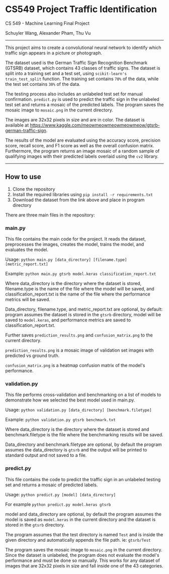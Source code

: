 # CS549 Project Traffic Identification

CS 549 - Machine Learning Final Project

Schuyler Wang, Alexander Pham, Thu Vu

___
This project aims to create a convolutional neural network to identify which traffic sign appears in a picture or photograph. 

The dataset used is the German Traffic Sign Recognition Benchmark (GTSRB) dataset, which contains 43 classes of traffic signs. The dataset is split into a training set and a test set, using `scikit-learn's` `train_test_split` function. The training set contains `70%` of the data, while the test set contains `30%` of the data.

The testing process also includes an unlabeled test set for manual confirmation. `predict.py` is used to predict the traffic sign in the unlabeled test set and returns a mosaic of the predicted labels. The program saves the mosaic image to `mosaic.png` in the current directory. 

The images are 32x32 pixels in size and are in color. The dataset is available at https://www.kaggle.com/meowmeowmeowmeowmeow/gtsrb-german-traffic-sign.

The results of the model are evaluated using the accuracy score, precision score, recall score, and F1 score as well as the overall confusion matrix. Furthermore, the program returns an image mosaic of a random sample of qualifying images with their predicted labels overlaid using the `cv2` library.

___
## How to use

1. Clone the repository
2. Install the required libraries using `pip install -r requirements.txt`
3. Download the dataset from the link above and place in program directory

There are three main files in the repository:

### main.py
This file contains the main code for the project. It reads the dataset, preprocesses the images, creates the model, trains the model, and evaluates the model.

Usage: `python main.py [data_directory] [filename.type] [metric_report.txt]`

Example: `python main.py gtsrb model.keras classification_report.txt`

Where data_directory is the directory where the dataset is stored, filename.type is the name of the file where the model will be saved, and classification_report.txt is the name of the file where the performance metrics will be saved.

Data_directory, filename.type, and metric_report.txt are optional, by default: program assumes the dataset is stored in the `gtsrb` directory, model will be saved to `model.keras`, and performance metrics are saved to classification_report.txt.

Further saves `prediction_results.png` and `confusion_matrix.png` to the current directory.

`prediction_results.png` is a mosaic image of validation set images with predicted vs ground truth.

`confusion_matrix.png` is a heatmap confusion matrix of the model's performance.

### validation.py

This file performs cross-validation and benchmarking on a list of models to demonstrate how we selected the best model used in main.py. 

Usage: `python validation.py [data_directory] [benchmark.filetype]`

Example: `python validation.py gtsrb benchmark.txt`

Where data_directory is the directory where the dataset is stored and benchmark.filetype is the file where the benchmarking results will be saved.

Data_directory and benchmark.filetype are optional, by default the program assumes the data_directory is `gtsrb` and the output will be printed to standard output and not saved to a file.

### predict.py

This file contains the code to predict the traffic sign in an unlabeled testing set and returns a mosaic of predicted labels. 

Usage: `python predict.py [model] [data_directory]`

For example `python predict.py model.keras gtsrb`

model and data_directory are optional, by default the program assumes the model is saved as `model.keras` in the current directory and the dataset is stored in the `gtsrb` directory.

The program assumes that the test directory is named `Test` and is inside the given directory and automatically appends the file path. ie: `gtsrb/Test`

The program saves the mosaic image to `mosaic.png` in the current directory. Since the dataset is unlabeled, the program does not evaluate the model's performance and must be done so manually. This works for any dataset of images that are 32x32 pixels in size and fall inside one of the 43 categories.